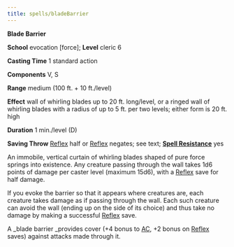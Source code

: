 ```yaml
---
title: spells/bladeBarrier
---
```

 **Blade Barrier**

**School** evocation [force]; **Level** cleric 6

**Casting Time** 1 standard action

**Components** V, S

**Range** medium (100 ft. + 10 ft./level)

**Effect** wall of whirling blades up to 20 ft. long/level, or a ringed wall of whirling blades with a radius of up to 5 ft. per two levels; either form is 20 ft. high

**Duration** 1 min./level (D)

**Saving Throw** [Reflex](../combat#_reflex) half or [Reflex](../combat#_reflex) negates; see text; **[Spell Resistance](../glossary#_spell-resistance)** yes

An immobile, vertical curtain of whirling blades shaped of pure force springs into existence. Any creature passing through the wall takes 1d6 points of damage per caster level (maximum 15d6), with a [Reflex](../combat#_reflex) save for half damage.

If you evoke the barrier so that it appears where creatures are, each creature takes damage as if passing through the wall. Each such creature can avoid the wall (ending up on the side of its choice) and thus take no damage by making a successful [Reflex](../combat#_reflex) save.

A _blade barrier _provides cover (+4 bonus to [AC](../combat#_armor-class), +2 bonus on [Reflex](../combat#_reflex) saves) against attacks made through it.

